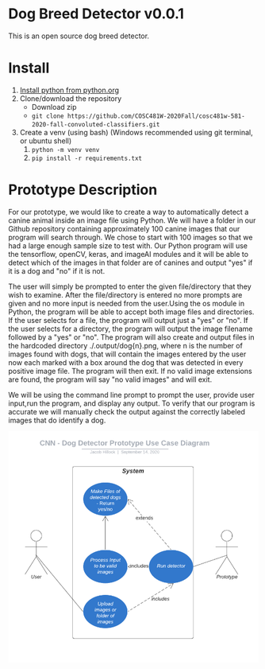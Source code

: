 # Dog Breed Detector v0.0.1
This is an open source dog breed detector.

# Install
1. [Install python from python.org](https://www.python.org/downloads/)
2. Clone/download the repository
   - Download zip
   - `git clone https://github.com/COSC481W-2020Fall/cosc481w-581-2020-fall-convoluted-classifiers.git`
3. Create a venv (using bash) (Windows recommended using git terminal, or ubuntu shell)
    1. `python -m venv venv`
    2. `pip install -r requirements.txt`

# Prototype Description

For our prototype, we would like to create a way to automatically detect a canine animal inside an image file using Python. We will have a folder in our Github repository containing approximately 100 canine images that our program will search through. We chose to start with 100 images so that we had a large enough sample size to test with. Our Python program will use the tensorflow, openCV, keras, and imageAI modules and it will be able to detect which of the images in that folder are of canines and output "yes" if it is a dog and "no" if it is not. 

The user will simply be prompted to enter the given file/directory that they wish to examine. After the file/directory is entered no more prompts are given and no more input is needed from the user.Using the os module in Python, the program will be able to accept both image files and directories. If the user selects for a file, the program will output just a "yes" or "no". If the user selects for a directory, the program will output the image filename followed by a "yes" or "no". The program will also create and output files in the hardcoded directory ./.output/dog{n}.png, where n is the number of images found with dogs, that will contain the images entered by the user now each marked with a box around the dog that was detected in every positive image file. The program will then exit. If no valid image extensions are found, the program will say "no valid images" and will exit.

We will be using the command line prompt to prompt the user, provide user input,run the program, and display any output. To verify that our program is accurate we will manually check the output against the correctly labeled images that do identify a dog. 

![Prototype use case diagram](useCaseDiagram.png)